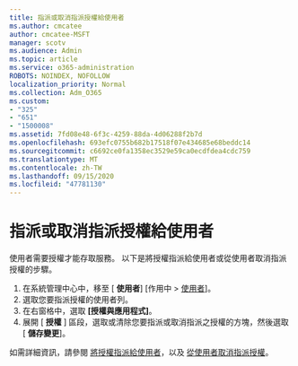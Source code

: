 ```yaml
---
title: 指派或取消指派授權給使用者
ms.author: cmcatee
author: cmcatee-MSFT
manager: scotv
ms.audience: Admin
ms.topic: article
ms.service: o365-administration
ROBOTS: NOINDEX, NOFOLLOW
localization_priority: Normal
ms.collection: Adm_O365
ms.custom:
- "325"
- "651"
- "1500008"
ms.assetid: 7fd08e48-6f3c-4259-88da-4d06288f2b7d
ms.openlocfilehash: 693efc0755b682b17518f07e434685e68beddc14
ms.sourcegitcommit: c6692ce0fa1358ec3529e59ca0ecdfdea4cdc759
ms.translationtype: MT
ms.contentlocale: zh-TW
ms.lasthandoff: 09/15/2020
ms.locfileid: "47781130"
---
```

# <a name="assign-or-unassign-licenses-to-users"></a>指派或取消指派授權給使用者

使用者需要授權才能存取服務。 以下是將授權指派給使用者或從使用者取消指派授權的步驟。
  
1. 在系統管理中心中，移至 [ **使用者**] [作用中 \> [使用者](https://go.microsoft.com/fwlink/p/?linkid=834822)]。
2. 選取您要指派授權的使用者列。
3. 在右窗格中，選取 **[授權與應用程式]**。
4. 展開 [ **授權** ] 區段，選取或清除您要指派或取消指派之授權的方塊，然後選取 [ **儲存變更**]。

如需詳細資訊，請參閱 [將授權指派給使用者](https://docs.microsoft.com/microsoft-365/admin/manage/assign-licenses-to-users)，以及 [從使用者取消指派授權](https://docs.microsoft.com/microsoft-365/admin/manage/remove-licenses-from-users)。